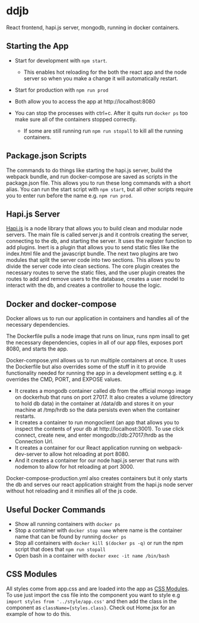 # ddjb
React frontend, hapi.js server, mongodb, running in docker containers.

## Starting the App
* Start for development with `npm start`. 
    * This enables hot reloading for the both the react app and the node server so when you make a change it will automatically restart.

* Start for production with `npm run prod`

* Both allow you to access the app at http://localhost:8080

* You can stop the processes with ctrl+c. After it quits run `docker ps` too make sure all of the containers stopped correctly. 
    * If some are still running run `npm run stopall` to kill all the running containers.


## Package.json Scripts
The commands to do things like starting the hapi.js server, build the webpack bundle, and run docker-compose are saved as scripts in the package.json file. This allows you to run these long commands with a short alias. You can run the start script with `npm start`, but all other scripts require you to enter run before the name e.g. `npm run prod`.

## Hapi.js Server
[Hapi.js](https://hapijs.com/tutorials) is a node library that allows you to build clean and modular node servers. The main file is called server.js and it controls creating the server, connecting to the db, and starting the server. It uses the register function to add plugins. Inert is a plugin that allows you to send static files like the index.html file and the javascript bundle. The next two plugins are two modules that split the server code into two sections. This allows you to divide the server code into clean sections. The core plugin creates the necessary routes to serve the static files, and the user plugin creates the routes to add and remove users to the database, creates a user model to interact with the db, and creates a controller to house the logic.

## Docker and docker-compose
Docker allows us to run our application in containers and handles all of the necessary dependencies. 

The Dockerfile pulls a node image that runs on linux, runs npm insall to get the necessary dependencies, copies in all of our app files, exposes port 8080, and starts the app.

Docker-compose.yml allows us to run multiple containers at once. It uses the Dockerfile but also overrides some of the stuff in it to provide functionality needed for running the app in a development setting e.g. it overrides the CMD, PORT, and EXPOSE values. 
* It creates a mongodb container called db from the official mongo image on dockerhub that runs on port 27017. It also creates a volume (directory to hold db data) in the container at /data/db and stores it on your machine at /tmp/hrdb so the data persists even when the container restarts.
* It creates a container to run mongoclient (an app that allows you to inspect the contents of your db at http://localhost:3001). To use click connect, create new, and enter mongodb://db:27017/hrdb as the Connection Url.
* It creates a container for our React application running on webpack-dev-server to allow hot reloading at port 8080.
* And it creates a container for our node hapi.js server that runs with nodemon to allow for hot reloading at port 3000.

Docker-compose-production.yml also creates containers but it only starts the db and serves our react application straight from the hapi.js node server without hot reloading and it minifies all of the js code.

## Useful Docker Commands
* Show all running containers with `docker ps`
* Stop a container with `docker stop name` where name is the container name that can be found by running `docker ps`
* Stop all containers with `docker kill $(docker ps -q)` or run the npm script that does that `npm run stopall`
* Open bash in a container with `docker exec -it name /bin/bash`


## CSS Modules
All styles come from app.css and are loaded into the app as [CSS Modules](https://css-tricks.com/css-modules-part-1-need/). To use just import the css file into the component you want to style e.g ```import styles from '../style/app.css'``` and then add the class in the component as `className={styles.class}`. Check out Home.jsx for an example of how to do this.



